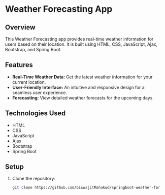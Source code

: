 # Weather Forecasting App

## Overview

This Weather Forecasting app provides real-time weather information for users based on their location. It is built using HTML, CSS, JavaScript, Ajax, Bootstrap, and Spring Boot.

## Features

- **Real-Time Weather Data:** Get the latest weather information for your current location.
- **User-Friendly Interface:** An intuitive and responsive design for a seamless user experience.
- **Forecasting:** View detailed weather forecasts for the upcoming days.

## Technologies Used

- HTML
- CSS
- JavaScript
- Ajax
- Bootstrap
- Spring Boot

## Setup

1. Clone the repository:

   ```bash
   git clone https://github.com/biswajitMahakud/springboot-weather-forecast-app.git
